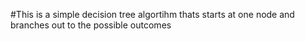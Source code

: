 #This is a simple decision tree algortihm thats starts at one node and branches out to the possible outcomes 
